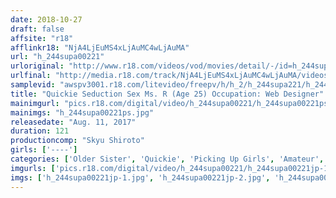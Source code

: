 ```yaml
---
date: 2018-10-27
draft: false
affsite: "r18"
afflinkr18: "NjA4LjEuMS4xLjAuMC4wLjAuMA"
url: "h_244supa00221"
urloriginal: "http://www.r18.com/videos/vod/movies/detail/-/id=h_244supa00221"
urlfinal: "http://media.r18.com/track/NjA4LjEuMS4xLjAuMC4wLjAuMA/videos/vod/movies/detail/-/id=h_244supa00221"
samplevid: "awspv3001.r18.com/litevideo/freepv/h/h_2/h_244supa221/h_244supa221_dmb_w.mp4"
title: "Quickie Seduction Sex Ms. R (Age 25) Occupation: Web Designer"
mainimgurl: "pics.r18.com/digital/video/h_244supa00221/h_244supa00221ps.jpg"
mainimgs: "h_244supa00221ps.jpg"
releasedate: "Aug. 11, 2017"
duration: 121
productioncomp: "Skyu Shiroto"
girls: ['----']
categories: ['Older Sister', 'Quickie', 'Picking Up Girls', 'Amateur', 'Creampie', 'Hi-Def']
imgurls: ['pics.r18.com/digital/video/h_244supa00221/h_244supa00221jp-1.jpg', 'pics.r18.com/digital/video/h_244supa00221/h_244supa00221jp-2.jpg', 'pics.r18.com/digital/video/h_244supa00221/h_244supa00221jp-3.jpg', 'pics.r18.com/digital/video/h_244supa00221/h_244supa00221jp-4.jpg', 'pics.r18.com/digital/video/h_244supa00221/h_244supa00221jp-5.jpg', 'pics.r18.com/digital/video/h_244supa00221/h_244supa00221jp-6.jpg', 'pics.r18.com/digital/video/h_244supa00221/h_244supa00221jp-7.jpg', 'pics.r18.com/digital/video/h_244supa00221/h_244supa00221jp-8.jpg', 'pics.r18.com/digital/video/h_244supa00221/h_244supa00221jp-9.jpg', 'pics.r18.com/digital/video/h_244supa00221/h_244supa00221jp-10.jpg', 'pics.r18.com/digital/video/h_244supa00221/h_244supa00221jp-11.jpg', 'pics.r18.com/digital/video/h_244supa00221/h_244supa00221jp-12.jpg', 'pics.r18.com/digital/video/h_244supa00221/h_244supa00221jp-13.jpg', 'pics.r18.com/digital/video/h_244supa00221/h_244supa00221jp-14.jpg', 'pics.r18.com/digital/video/h_244supa00221/h_244supa00221jp-15.jpg', 'pics.r18.com/digital/video/h_244supa00221/h_244supa00221jp-16.jpg', 'pics.r18.com/digital/video/h_244supa00221/h_244supa00221jp-17.jpg', 'pics.r18.com/digital/video/h_244supa00221/h_244supa00221jp-18.jpg', 'pics.r18.com/digital/video/h_244supa00221/h_244supa00221jp-19.jpg', 'pics.r18.com/digital/video/h_244supa00221/h_244supa00221jp-20.jpg']
imgs: ['h_244supa00221jp-1.jpg', 'h_244supa00221jp-2.jpg', 'h_244supa00221jp-3.jpg', 'h_244supa00221jp-4.jpg', 'h_244supa00221jp-5.jpg', 'h_244supa00221jp-6.jpg', 'h_244supa00221jp-7.jpg', 'h_244supa00221jp-8.jpg', 'h_244supa00221jp-9.jpg', 'h_244supa00221jp-10.jpg', 'h_244supa00221jp-11.jpg', 'h_244supa00221jp-12.jpg', 'h_244supa00221jp-13.jpg', 'h_244supa00221jp-14.jpg', 'h_244supa00221jp-15.jpg', 'h_244supa00221jp-16.jpg', 'h_244supa00221jp-17.jpg', 'h_244supa00221jp-18.jpg', 'h_244supa00221jp-19.jpg', 'h_244supa00221jp-20.jpg']
---
```

